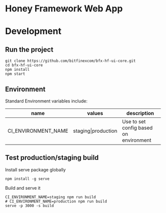 # Honey Framework Web App


# Development


## Run the project

```
git clone https://github.com/bitfinexcom/bfx-hf-ui-core.git
cd bfx-hf-ui-core
npm install
npm start
```



## Environment

Standard Environment variables include:

| name                | values              | description                            |
|---------------------|---------------------|----------------------------------------|
| CI_ENVIRONMENT_NAME | staging\|production | Use to set config based on environment |



## Test production/staging build

Install serve package globally
```
npm install -g serve
```

Build and serve it
```
CI_ENVIRONMENT_NAME=staging npm run build
# CI_ENVIRONMENT_NAME=production npm run build
serve -p 3000 -s build
```
